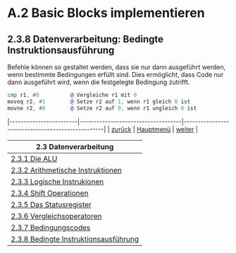 # A.2 Basic Blocks implementieren
## 2.3.8 Datenverarbeitung: Bedingte Instruktionsausführung

Befehle können so gestaltet werden, dass sie nur dann ausgeführt werden, wenn bestimmte Bedingungen erfüllt sind. Dies ermöglicht, dass Code nur dann ausgeführt wird, wenn die festgelegte Bedingung zutrifft.

```asm
cmp r1, #0          @ Vergleiche r1 mit 0
moveq r2, #1        @ Setze r2 auf 1, wenn r1 gleich 0 ist
movne r2, #0        @ Setze r2 auf 0, wenn r1 ungleich 0 ist
```

|------------------------|------------------------------------|--------------------------------------------------|
|   [zurück](beding.md)  |   [Hauptmenü](../ueberblick.md)    |   [weiter](../kontrollflussinstr/ctrlflow.md)    |


| **2.3 Datenverarbeitung**                                             |
|-----------------------------------------------------------------------|
| [2.3.1 Die ALU](arithlogintro.md)                                     |
| [2.3.2 Arithmetische Instruktionen](arithinstr.md)                    |
| [2.3.3 Logische Instrukionen](loginstr.md)                            |
| [2.3.4 Shift Operationen](shiftinstr.md)                              |
| [2.3.5 Das Statusregister](flags.md)                                  |
| [2.3.6 Vergleichsoperatoren](comp.md)                                 |
| [2.3.7 Bedingungscodes](beding.md)                                    |
| [2.3.8 Bedingte Instruktionsausführung](bedinstr.md)                  |
